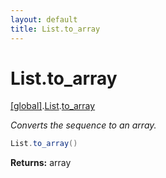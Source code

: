 ```yaml
---
layout: default
title: List.to_array
---
```


# List.to_array

[\[global\]]({{site.baseurl}}/docs/).[List]({{site.baseurl}}/docs/List/).[to_array]({{site.baseurl}}/docs/List/to_array/)

_Converts the sequence to an array._

```cs
List.to_array()
```

**Returns:** array
